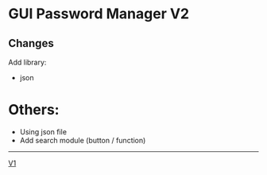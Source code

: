 # GUI Password Manager V2

## Changes
Add library:
- json

# Others:
- Using json file 
- Add search module (button / function)

---

[V1](https://github.com/VincentGarc/GUI_Password_Manager)
